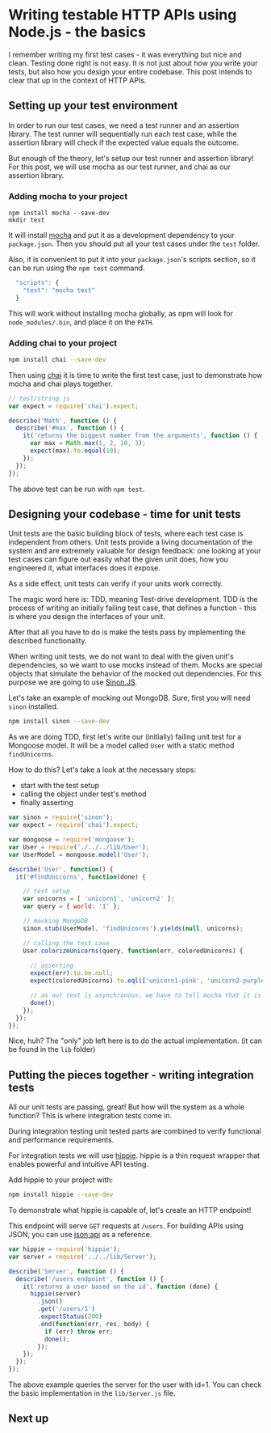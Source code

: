 # Writing testable HTTP APIs using Node.js - the basics

I remember writing my first test cases - it was everything but nice and clean.
Testing done right is not easy.
It is not just about how you write your tests, but also how you design your entire codebase.
This post intends to clear that up in the context of HTTP APIs.

## Setting up your test environment

In order to run our test cases, we need a test runner and an assertion library.
The test runner will sequentially run each test case, while the assertion library
will check if the expected value equals the outcome.

But enough of the theory, let's setup our test runner and assertion library!
For this post, we will use mocha as our test runner, and chai as our assertion library.

### Adding mocha to your project

```
npm install mocha --save-dev
mkdir test
```

It will install [mocha](http://visionmedia.github.io/mocha/) and put it as a development
dependency to your `package.json`. Then you should put all your test cases
under the `test` folder.

Also, it is convenient to put it into your `package.json`'s scripts section, so it can be
run using the `npm test` command.

```javascript
  "scripts": {
    "test": "mocha test"
  }
```

This will work without installing mocha globally, as npm will look for `node_modules/.bin`, and
place it on the `PATH`.

### Adding chai to your project

```bash
npm install chai --save-dev
```

Then using [chai](http://chai.com) it is time to write the first test case, just to demonstrate
how mocha and chai plays together.

```javascript
// test/string.js
var expect = require('chai').expect;

describe('Math', function () {
  describe('#max', function () {
    it('returns the biggest number from the arguments', function () {
      var max = Math.max(1, 2, 10, 3);
      expect(max).to.equal(10);
    });
  });
});
```

The above test can be run with `npm test`.

## Designing your codebase - time for unit tests

Unit tests are the basic building block of tests, where each test case is independent from
others. Unit tests provide a living documentation of the system and are
extremely valuable for design feedback: one looking at your test cases can figure out easily what
the given unit does, how you engineered it, what interfaces does it expose.

As a side effect, unit tests can verify if your units work correctly.

The magic word here is: TDD, meaning Test-drive development.
TDD is the process of writing an initially failing test case, that defines
a function - this is where you design the interfaces of your unit.

After that all you have to do is make the tests pass by implementing the described
functionality.

When writing unit tests, we do not want to deal with the given unit's dependencies,
so we want to use mocks instead of them. Mocks are special objects that simulate the
behavior of the mocked out dependencies. For this purpose we are going to use
[Sinon.JS](http://sinonjs.org).

Let's take an example of mocking out MongoDB. Sure, first you will need `sinon` installed.

```bash
npm install sinon --save-dev
```

As we are doing TDD, first let's write our (initially) failing unit test for a Mongoose model.
It will be a model called `User` with a static method `findUnicorns`.

How to do this? Let's take a look at the necessary steps:

- start with the test setup
- calling the object under test's method
- finally asserting

```javascript
var sinon = require('sinon');
var expect = require('chai').expect;

var mongoose = require('mongoose');
var User = require('./../../lib/User');
var UserModel = mongoose.model('User');

describe('User', function() {
  it('#findUnicorns', function(done) {

    // test setup
    var unicorns = [ 'unicorn1', 'unicorn2' ];
    var query = { world: '1' };

    // mocking MongoDB
    sinon.stub(UserModel, 'findUnicorns').yields(null, unicorns);

    // calling the test case
    User.colorizeUnicorns(query, function(err, coloredUnicorns) {
      
      // asserting
      expect(err).to.be.null;
      expect(coloredUnicorns).to.eql(['unicorn1-pink', 'unicorn2-purple']);

      // as our test is asynchronous, we have to tell mocha that it is finished
      done();
    });
  });
});
```

Nice, huh? The "only" job left here is to do the actual implementation.
(it can be found in the `lib` folder)

## Putting the pieces together - writing integration tests

All our unit tests are passing, great! But how will the system as a whole function?
This is where integration tests come in.

During integration testing unit tested parts are combined to verify functional and
performance requirements.

For integration tests we will use [hippie](https://github.com/vesln/hippie).
hippie is a thin request wrapper that enables powerful and intuitive API testing.

Add hippie to your project with:

```bash
npm install hippie --save-dev
```

To demonstrate what hippie is capable of, let's create an HTTP endpoint!

This endpoint will serve `GET` requests at `/users`. For building APIs using JSON,
you can use [json:api](http://jsonapi.org/) as a reference.

```javascript
var hippie = require('hippie');
var server = require('../../lib/Server');

describe('Server', function () {
  describe('/users endpoint', function () {
    it('returns a user based on the id', function (done) {
      hippie(server)
        .json()
        .get('/users/1')
        .expectStatus(200)
        .end(function(err, res, body) {
          if (err) throw err;
          done();
        });
    });
  });
});
```

The above example queries the server for the user with id=1. You can check the
basic implementation in the `lib/Server.js` file.

## Next up

